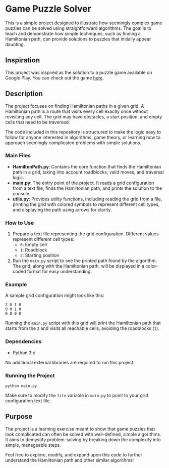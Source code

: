 # Game Puzzle Solver

This is a simple project designed to illustrate how seemingly complex game puzzles can be solved using straightforward algorithms. The goal is to teach and demonstrate how simple techniques, such as finding a Hamiltonian path, can provide solutions to puzzles that initially appear daunting.

## Inspiration

This project was inspired as the solution to a puzzle game available on Google Play. You can check out the game [here](https://play.google.com/store/apps/details?id=com.playfun.games.blockfill.oneline.connect.puzzle&pli=1).

## Description

The project focuses on finding Hamiltonian paths in a given grid. A Hamiltonian path is a route that visits every cell exactly once without revisiting any cell. The grid may have obstacles, a start position, and empty cells that need to be traversed.

The code included in this repository is structured to make the logic easy to follow for anyone interested in algorithms, game theory, or learning how to approach seemingly complicated problems with simple solutions.

### Main Files

- **HamiltonPath.py**: Contains the core function that finds the Hamiltonian path in a grid, taking into account roadblocks, valid moves, and traversal logic.
- **main.py**: The entry point of the project. It reads a grid configuration from a text file, finds the Hamiltonian path, and prints the solution to the console.
- **utils.py**: Provides utility functions, including reading the grid from a file, printing the grid with colored symbols to represent different cell types, and displaying the path using arrows for clarity.

### How to Use

1. Prepare a text file representing the grid configuration. Different values represent different cell types:
   - `0`: Empty cell
   - `1`: Roadblock
   - `2`: Starting position
2. Run the `main.py` script to see the printed path found by the algorithm. The grid, along with the Hamiltonian path, will be displayed in a color-coded format for easy understanding.

### Example

A sample grid configuration might look like this:

```
2 0 1 0
0 0 1 0
0 0 0 0
```

Running the `main.py` script with this grid will print the Hamiltonian path that starts from the `2` and visits all reachable cells, avoiding the roadblocks (`1`).

### Dependencies

- Python 3.x

No additional external libraries are required to run this project.

### Running the Project

```
python main.py
```

Make sure to modify the `file` variable in `main.py` to point to your grid configuration text file.

## Purpose

The project is a learning exercise meant to show that game puzzles that look complicated can often be solved with well-defined, simple algorithms. It aims to demystify problem-solving by breaking down the complexity into simple, manageable steps.

Feel free to explore, modify, and expand upon this code to further understand the Hamiltonian path and other similar algorithms!


